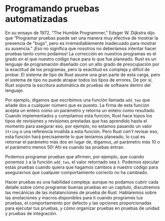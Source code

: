 # Programando pruebas automatizadas

En su ensayo de 1972, “The Humble Programmer,” Edsger W. Dijkstra dijo que
“Programar pruebas puede ser una manera muy efectiva de mostrar la presencia de "bugs", pero
es irremediablemente inadecuado para mostrar su ausencia.” ¡Eso no significa que nosotros
no deberíamos intentar hacer pruebas tanto como podamos! La corrección en nuestros programas es el
grado en el que nuestro código hace para lo que fue planeado. Rust es un lenguaje
de programación diseñado con un alto grado de preocupación por la exactitud de los
programas, pero la exactitud es compleja y difícil de probar. El sistema de tipo de Rust
asume una gran parte de esta carga, pero el sistema de tipo no puede atrapar todos
los tipos de errores. De por sí, Rust soporta la escritura automática de
pruebas de software dentro del lenguaje.

Por ejemplo, digamos que escribimos una función llamada `add_two` que añade dos a
cualquier número que es puesto. La firma de esta función acepta un entero
como un parámetro y retorna un entero como resultado. Cuando implementados y
compilamos esta función, Rust hace topos los tipos de revisiones y revisiones prestadas que
has aprendido hasta el momento para asegurar eso, por ejemplo, no estamos pasando un
valor `String` o una referencia inválida a esta función. Pero Rust *can’t* revisar
eso, esta función hará precisamente lo que teníamos planeado, lo cual es retornar el
parámetro más dos en lugar de, digamos, ¡el parámetro más 10 o el parámetro
menos 50! Ahí es cuando las pruebas entran.

Podemos programar pruebas que afirmen, por ejemplo, que cuando ponemos `3` a la
función `add_two`, el valor retornado sea `5`. Podemos ejecutar estas pruebas cuando quiera que
hagamos cambios a nuestro código para asegurarnos que cualquier comportamiento correcto no ha
cambiado.

Hacer pruebas es una habilidad compleja: aunque no podamos cubrir cada detalle sobre cómo
programar buenas pruebas en un capítulo, discutiremos las mecánicas de las instalanciones de prueba
de Rust. Hablaremos sobre las anotaciones y macros disponibles para ti cuando
programes tus pruebas, el comportamiento por defecto y las opciones proporcionadas para ejecutar tus
pruebas, y cómo organizar pruebas en pruebas de unidad y pruebas de integración.
